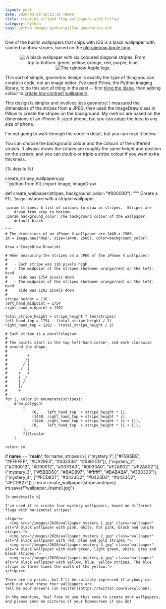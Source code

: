 ```yaml
---
layout: post
date: 2020-03-08 10:13:19 +0000
title: Creating striped flag wallpapers with Pillow
category: Python
tags: python images python-pillow generative-art
---
```


<style>
  img {
    max-height: 250px;
    display: inline-block;
  }

  figure img {
    margin-left:  0.5em;
    margin-right: 0.5em;
  }

  figure {
    text-align: center;
  }
</style>

One of the builtin wallpapers that ships with iOS is a black wallpaper with slanted rainbow stripes, based on the [old rainbow Apple logo](https://commons.wikimedia.org/wiki/File:Apple_Computer_Logo_rainbow.svg).

<figure>
  <img src="/images/2020/rainbow_apple_wallpaper.jpg" class="wallpaper" alt="A black wallpaper with six coloured diagonal stripes. From top to bottom: green, yellow, orange, red, purple, blue.">
  <img src="/images/2020/rainbow_apple_logo.svg" alt="The rainbow Apple logo.">
</figure>

This sort of simple, geometric design is exactly the type of thing you can create in code, not an image editor.
I've used Pillow, the Python imaging library, to do this sort of thing in the past -- first [tiling the plane](/2016/10/tiling-the-plane-with-pillow/), then adding colour to [create low contrast wallpapers](/2016/10/wallpapers-with-pillow/).

This design is simpler and involves less geometry: I measured the dimensions of the stripes from a JPEG, then used the ImageDraw class in Pillow to create the stripes on the background.
My metrics are based on the dimensions of an iPhone X-sized phone, but you can adapt the idea to any size of phone.

I'm not going to walk through the code in detail, but you can read it below.

You can choose the background colour and the colours of the different stripes.
It always draws the stripes are roughly the same height and position on the screen, and you can double or triple a stripe colour if you want extra thickness.

{% details %}
  <summary>create_stripey_wallpapers.py</summary>
```python
from PIL import Image, ImageDraw


def create_wallpaper(stripes, background_color="#000000"):
    """
    Create a ``PIL.Image`` instance with a striped wallpaper.

    :param stripes: A list of colours to draw as stripes.  Stripes are
        drawn from stop to bottom.
    :param background_color: The background colour of the wallpaper,
        default black.

    """
    # The dimensions of an iPhone X wallpaper are 1440 x 2560.
    im = Image.new("RGB", size=(1440, 2560), color=background_color)

    draw = ImageDraw.Draw(im)

    # When measuring the stripes on a JPEG of the iPhone X wallpaper:
    #
    #   - Each stripe was 110 pixels high
    #   - The midpoint of the stripes (between orange/red) on the left-hand
    #     side was 1754 pixels down
    #   - The midpoint of the stripes (between orange/red) on the left-hand
    #     side was 1202 pixels down
    #
    stripe_height = 110
    left_hand_midpoint = 1754
    right_hand_midpoint = 1202

    total_stripe_height = stripe_height * len(stripes)
    left_hand_top = 1754 - (total_stripe_height / 2)
    right_hand_top = 1202 - (total_stripe_height / 2)

    # Each stripe is a parallelogram.
    #
    # The points start in the top left-hand corner, and work clockwise
    # around the shape.
    #
    #         +
    #        /|
    #       / |
    #      /  |
    #     +   +
    #     |  /
    #     | /
    #     |/
    #     +
    #
    for i, color in enumerate(stripes):
        draw.polygon(
            [
                (0,    left_hand_top  + stripe_height * i),
                (1440, right_hand_top + stripe_height * i),
                (1440, right_hand_top + stripe_height * (i + 1)),
                (0,    left_hand_top  + stripe_height * (i + 1)),
            ],
            fill=color
        )

    return im


if __name__ == '__main__':
    for name, stripes in [
        ("mystery_1", ["#F996B9", "#FFFFFF", "#CA28E3", "#333333", "#5861CD"]),
        ("mystery_2", ["#D90012", "#D90012", "#0033A0", "#0033A0", "#F2A802", "#F2A802"]),
        ("mystery_3", ["#5BBD60", "#BAD897", "#ffffff", "#BABABA", "#333333"]),
        ("mystery_4", ["#FCD827", "#0423D2", "#0423D2", "#0423D2", "#FCD827"])
    ]:
        im = create_wallpaper(stripes=stripes)
        im.save(f"wallpaper_{name}.jpg")
```
{% enddetails %}

I've used it to create four mystery wallpapers, based on different flags with horizontal stripes:

<figure>
  <img src="/images/2020/wallpaper_mystery_1.jpg" class="wallpaper" alt="A black wallpaper with pink, white, hot pink, black and purple stripes.">
  <img src="/images/2020/wallpaper_mystery_2.jpg" class="wallpaper" alt="A black wallpaper with red, blue and gold stripes.">
  <img src="/images/2020/wallpaper_mystery_3.jpg" class="wallpaper" alt="A black wallpaper with dark green, light green, white, grey and black stripes.">
  <img src="/images/2020/wallpaper_mystery_4.jpg" class="wallpaper" alt="A black wallpaper with yellow, blue, yellow stripes. The blue stripe is three times the width of the yellow.">
</figure>

There are no prizes, but I'll be suitably impressed if anybody can work out what these four wallpapers are.
Tell me your answers [on Twitter](https://twitter.com/alexwlchan).

In the meantime, feel free to use this code to create your wallpapers, and please send me pictures of your homescreen if you do!
